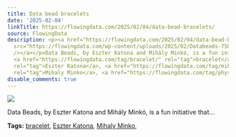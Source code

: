 ```yaml
---
title: Data bead bracelets
date: '2025-02-04'
linkTitle: https://flowingdata.com/2025/02/04/data-bead-bracelets/
source: FlowingData
description: <p><a href="https://flowingdata.com/2025/02/04/data-bead-bracelets/"><img
  src="https://flowingdata.com/wp-content/uploads/2025/02/Databeads-750x750.png" style="max-width:100%;height:auto"
  /></a></p>Data Beads, by Eszter Katona and Mihály Minkó, is a fun initiative that&#8230;<p><strong>Tags:</strong>
  <a href="https://flowingdata.com/tag/bracelet/" rel="tag">bracelet</a>, <a href="https://flowingdata.com/tag/eszter-katona/"
  rel="tag">Eszter Katona</a>, <a href="https://flowingdata.com/tag/mihaly-minko/"
  rel="tag">Mihaly Minko</a>, <a href="https://flowingdata.com/tag/physical/" ...
disable_comments: true
---
```

<p><a href="https://flowingdata.com/2025/02/04/data-bead-bracelets/"><img src="https://flowingdata.com/wp-content/uploads/2025/02/Databeads-750x750.png" style="max-width:100%;height:auto" /></a></p>Data Beads, by Eszter Katona and Mihály Minkó, is a fun initiative that&#8230;<p><strong>Tags:</strong> <a href="https://flowingdata.com/tag/bracelet/" rel="tag">bracelet</a>, <a href="https://flowingdata.com/tag/eszter-katona/" rel="tag">Eszter Katona</a>, <a href="https://flowingdata.com/tag/mihaly-minko/" rel="tag">Mihaly Minko</a>, <a href="https://flowingdata.com/tag/physical/" ...